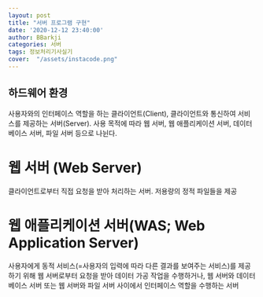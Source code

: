```yaml
---
layout: post
title: "서버 프로그램 구현"
date: '2020-12-12 23:40:00'
author: BBarkji
categories: 서버
tags: 정보처리기사실기
cover:  "/assets/instacode.png"
---
```



## 하드웨어 환경

사용자와의 인터페이스 역할을 하는 클라이언트(Client), 클라이언트와 통신하여 서비스를 제공하는 서버(Server). 사용 목적에 따라 웹 서버, 웹 애플리케이션 서버, 데이터베이스 서버, 파일 서버 등으로 나뉜다. 


# 웹 서버 (Web Server) 

클라이언트로부터 직접 요청을 받아 처리하는 서버. 저용량의 정적 파일들을 제공


# 웹 애플리케이션 서버(WAS; Web Application Server)

사용자에게 동적 서비스(=사용자의 입력에 따라 다른 결과를 보여주는 서비스)를 제공하기 위해 웹 서버로부터 요청을 받아 데이터 가공 작업을 수행하거나, 웹 서버와 데이터베이스 서버 또는 웹 서버와 파일 서버 사이에서 인터페이스 역할을 수행하는 서버
